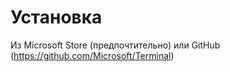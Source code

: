 # Установка
Из Microsoft Store (предпочтительно) или GitHub (https://github.com/Microsoft/Terminal)
